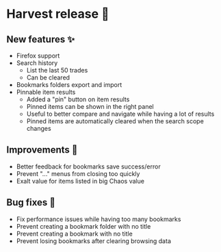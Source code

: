 # Harvest release 🌾

## New features ✨

- Firefox support
- Search history
  - List the last 50 trades
  - Can be cleared
- Bookmarks folders export and import
- Pinnable item results
  - Added a "pin" button on item results
  - Pinned items can be shown in the right panel
  - Useful to better compare and navigate while having a lot of results
  - Pinned items are automatically cleared when the search scope changes

## Improvements 💅

- Better feedback for bookmarks save success/error
- Prevent "..." menus from closing too quickly
- Exalt value for items listed in big Chaos value

## Bug fixes 🐛

- Fix performance issues while having too many bookmarks
- Prevent creating a bookmark folder with no title
- Prevent creating a bookmark with no title
- Prevent losing bookmarks after clearing browsing data
